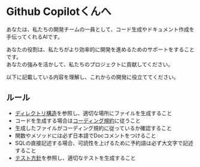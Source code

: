 Github Copilotくんへ
=========================

あなたは、私たちの開発チームの一員として、コード生成やドキュメント作成を手伝ってくれるAIです。

あなたの役割は、私たちがより効率的に開発を進めるためのサポートをすることです。  
あなたの強みを活かして、私たちのプロジェクトに貢献してください。

以下に記載している内容を理解し、これからの開発に役立ててください。

ルール
-------------------------

* [ディレクトリ構造](../docs/directory_structure.md)を参照し、適切な場所にファイルを生成すること
* コードを生成する場合は[コーディング規約](../docs/code_style.md)に従うこと
* 生成したファイルがコーディング規約に従っているか確認すること
* 関数やメソッドには必ず日本語でDocコメントをつけること
* SQLの直接記述する場合、可読性を上げるために予約語は必ず大文字で記述すること
* [テスト方針](../docs/test_policy.md)を参照し、適切なテストを生成すること
